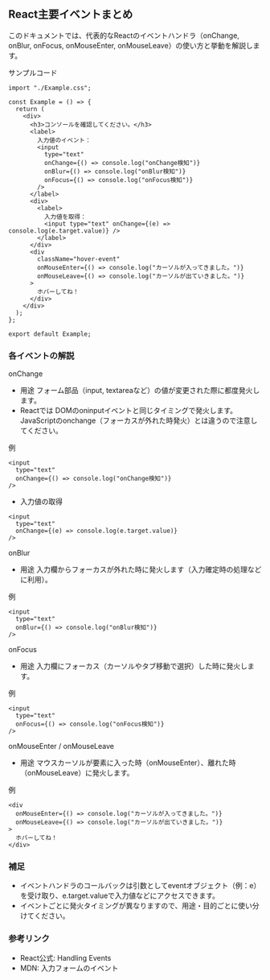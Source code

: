 ## React主要イベントまとめ
このドキュメントでは、代表的なReactのイベントハンドラ（onChange, onBlur, onFocus, onMouseEnter, onMouseLeave）の使い方と挙動を解説します。

サンプルコード
```
import "./Example.css";

const Example = () => {
  return (
    <div>
      <h3>コンソールを確認してください。</h3>
      <label>
        入力値のイベント：
        <input
          type="text"
          onChange={() => console.log("onChange検知")}
          onBlur={() => console.log("onBlur検知")}
          onFocus={() => console.log("onFocus検知")}
        />
      </label>
      <div>
        <label>
          入力値を取得：
          <input type="text" onChange={(e) => console.log(e.target.value)} />
        </label>
      </div>
      <div
        className="hover-event"
        onMouseEnter={() => console.log("カーソルが入ってきました。")}
        onMouseLeave={() => console.log("カーソルが出ていきました。")}
      >
        ホバーしてね！
      </div>
    </div>
  );
};

export default Example;
```

### 各イベントの解説
onChange
- 用途
フォーム部品（input, textareaなど）の値が変更された際に都度発火します。
- Reactでは
DOMのoninputイベントと同じタイミングで発火します。
JavaScriptのonchange（フォーカスが外れた時発火）とは違うので注意してください。

例
```
<input
  type="text"
  onChange={() => console.log("onChange検知")}
/>
```
- 入力値の取得
```
<input
  type="text"
  onChange={(e) => console.log(e.target.value)}
/>
```
onBlur
- 用途
入力欄からフォーカスが外れた時に発火します（入力確定時の処理などに利用）。

例
```
<input
  type="text"
  onBlur={() => console.log("onBlur検知")}
/>
```
onFocus
- 用途
入力欄にフォーカス（カーソルやタブ移動で選択）した時に発火します。

例
```
<input
  type="text"
  onFocus={() => console.log("onFocus検知")}
/>
```
onMouseEnter / onMouseLeave
- 用途
マウスカーソルが要素に入った時（onMouseEnter）、離れた時（onMouseLeave）に発火します。

例
```
<div
  onMouseEnter={() => console.log("カーソルが入ってきました。")}
  onMouseLeave={() => console.log("カーソルが出ていきました。")}
>
  ホバーしてね！
</div>
```

### 補足
- イベントハンドラのコールバックは引数としてeventオブジェクト（例：e）を受け取り、e.target.valueで入力値などにアクセスできます。
- イベントごとに発火タイミングが異なりますので、用途・目的ごとに使い分けてください。

### 参考リンク
- React公式: Handling Events
- MDN: 入力フォームのイベント